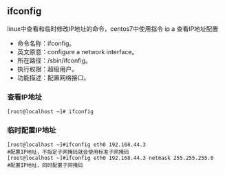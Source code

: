 ##  ifconfig

linux中查看和临时修改IP地址的命令，centos7中使用指令  ip a  查看IP地址配置

- 命令名称：ifconfig。
-  英文原意：configure a network interface。
-  所在路径：/sbin/ifconfig。
-  执行权限：超级用户。
-  功能描述：配置网络接口。

###  查看IP地址

```
[root@localhost ~]# ifconfig
```

###  临时配置IP地址

```
[root@localhost ~]#ifconfig eth0 192.168.44.3
#配置IP地址，不指定子网掩码就会使用标准子网掩码
[root@localhost ~]#ifconfig eth0 192.168.44.3 netmask 255.255.255.0
#配置IP地址，同时配置子网掩码
```

